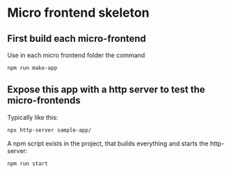 # Micro frontend skeleton

## First build each micro-frontend
Use in each micro frontend folder the command
```bash
npm run make-app
```

## Expose this app with a http server to test the micro-frontends

Typically like this:

```bash
npx http-server sample-app/
```

A npm script exists in the project, that builds everything and starts the http-server:
```bash
npm run start
```
